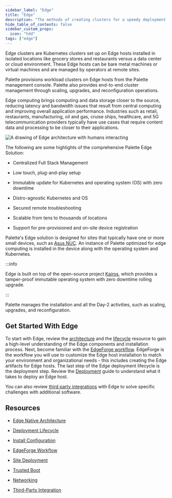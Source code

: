 ```yaml
---
sidebar_label: "Edge"
title: "Edge"
description: "The methods of creating clusters for a speedy deployment on any CSP"
hide_table_of_contents: false
sidebar_custom_props:
  icon: "hdd"
tags: ["edge"]
---
```


Edge clusters are Kubernetes clusters set up on Edge hosts installed in isolated locations like grocery stores and
restaurants versus a data center or cloud environment. These Edge hosts can be bare metal machines or virtual machines
and are managed by operators at remote sites.

Palette provisions workload clusters on Edge hosts from the Palette management console. Palette also provides end-to-end
cluster management through scaling, upgrades, and reconfiguration operations.

Edge computing brings computing and data storage closer to the source, reducing latency and bandwidth issues that result
from central computing and improving overall application performance. Industries such as retail, restaurants,
manufacturing, oil and gas, cruise ships, healthcare, and 5G telecommunication providers typically have use cases that
require content data and processing to be closer to their applications.

![A drawing of Edge architecture with humans interacting](/clusters_edge_edge-arch-drawing.webp)

The following are some highlights of the comprehensive Palette Edge Solution:

- Centralized Full Stack Management

- Low touch, plug-and-play setup

- Immutable update for Kubernetes and operating system (OS) with zero downtime

- Distro-agnostic Kubernetes and OS

- Secured remote troubleshooting

- Scalable from tens to thousands of locations

- Support for pre-provisioned and on-site device registration

Palette's Edge solution is designed for sites that typically have one or more small devices, such as
[Asus NUC](https://www.asus.com/us/displays-desktops/nucs/nuc-mini-pcs). An instance of Palette optimized for edge
computing is installed in the device along with the operating system and Kubernetes.

:::info

Edge is built on top of the open-source project [Kairos](https://kairos.io), which provides a tamper-proof immutable
operating system with zero downtime rolling upgrade.

:::

Palette manages the installation and all the Day-2 activities, such as scaling, upgrades, and reconfiguration.

## Get Started With Edge

To start with Edge, review the [architecture](architecture.md) and the [lifecycle](edge-native-lifecycle.md) resource to
gain a high-level understanding of the Edge components and installation process. Next, become familiar with the
[EdgeForge workflow](edgeforge-workflow/edgeforge-workflow.md). EdgeForge is the workflow you will use to customize the
Edge host installation to match your environment and organizational needs - this includes creating the Edge artifacts
for Edge hosts. The last step of the Edge deployment lifecycle is the deployment step. Review the
[Deployment](site-deployment/site-deployment.md) guide to understand what it takes to deploy an Edge host.

You can also review [third party integrations](third-party-integrations/third-party-integrations.md) with Edge to solve
specific challenges with additional software.

## Resources

- [Edge Native Architecture](architecture.md)

- [Deployment Lifecycle](edge-native-lifecycle.md)

- [Install Configuration](edge-configuration/edge-configuration.md)

- [EdgeForge Workflow](edgeforge-workflow/edgeforge-workflow.md)

- [Site Deployment](site-deployment/site-deployment.md)

- [Trusted Boot](trusted-boot/trusted-boot.md)

- [Networking](networking/networking.md)

- [Third-Party Integration](third-party-integrations/third-party-integrations.md)
